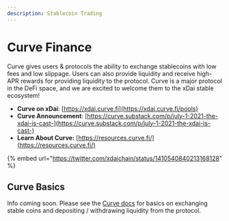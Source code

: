 ```yaml
---
description: Stablecoin Trading
---
```


# Curve Finance

Curve gives users & protocols the ability to exchange stablecoins with low fees and low slippage. Users can also provide liquidity and receive high-APR rewards for providing liquidity to the protocol.  Curve is a major protocol in the DeFi space, and we are excited to welcome them to the xDai stable ecosystem!

* **Curve on xDai**: [https://xdai.curve.fi](https://xdai.curve.fi/pools)
* **Curve Announcement**: [https://curve.substack.com/p/july-1-2021-the-xdai-is-cast-](https://curve.substack.com/p/july-1-2021-the-xdai-is-cast-)
* **Learn About Curve:** [https://resources.curve.fi/](https://resources.curve.fi/)

{% embed url="https://twitter.com/xdaichain/status/1410540840213168128" %}

## Curve Basics

Info coming soon. Please see the [Curve docs](https://resources.curve.fi/) for basics on exchanging stable coins and depositing / withdrawing liquidity from the protocol.



